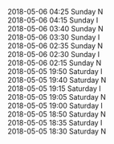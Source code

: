 2018-05-06 04:25 Sunday  N  
2018-05-06 04:15 Sunday  I  
2018-05-06 03:40 Sunday  N  
2018-05-06 03:30 Sunday  I  
2018-05-06 02:35 Sunday  N  
2018-05-06 02:30 Sunday  I  
2018-05-06 02:15 Sunday  N  
2018-05-05 19:50 Saturday  I  
2018-05-05 19:40 Saturday  N  
2018-05-05 19:15 Saturday  I  
2018-05-05 19:05 Saturday  N  
2018-05-05 19:00 Saturday  I  
2018-05-05 18:50 Saturday  N  
2018-05-05 18:35 Saturday  I  
2018-05-05 18:30 Saturday  N  
